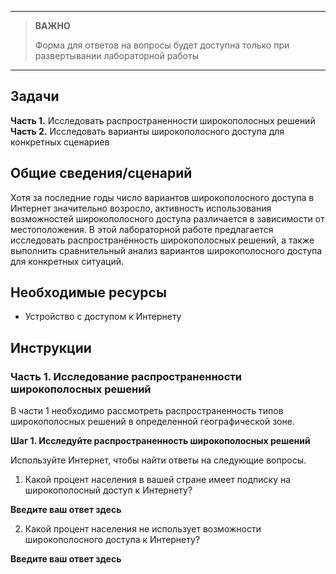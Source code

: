 
---

> **ВАЖНО**
> 
> Форма для ответов на вопросы будет доступна только при развертывании лабораторной работы 

---

## Задачи

**Часть 1.** Исследовать распространенности широкополосных решений
**Часть 2.** Исследовать варианты широкополосного доступа для конкретных сценариев

## Общие сведения/сценарий

Хотя за последние годы число вариантов широкополосного доступа в Интернет значительно возросло, активность использования возможностей широкополосного доступа различается в зависимости от местоположения. В этой лабораторной работе предлагается исследовать распространённость широкополосных решений, а также выполнить сравнительный анализ вариантов широкополосного доступа для конкретных ситуаций.

## Необходимые ресурсы

- Устройство с доступом к Интернету

## Инструкции

### Часть 1. Исследование распространенности широкополосных решений

В части 1 необходимо рассмотреть распространенность типов широкополосных решений в определенной географической зоне.

**Шаг 1. Исследуйте распространенность широкополосных решений**

Используйте Интернет, чтобы найти ответы на следующие вопросы.

1. Какой процент населения в вашей стране имеет подписку на широкополосный доступ к Интернету?

**Введите ваш ответ здесь**

2. Какой процент населения не использует возможности широкополосного доступа к Интернету?

**Введите ваш ответ здесь**

